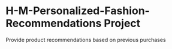 # H-M-Personalized-Fashion-Recommendations Project
Provide product recommendations based on previous purchases
